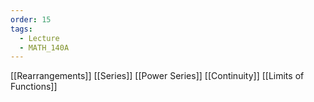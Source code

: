 ```yaml
---
order: 15
tags:
  - Lecture
  - MATH_140A
---
```


[[Rearrangements]]
[[Series]]
[[Power Series]]
[[Continuity]]
[[Limits of Functions]]
